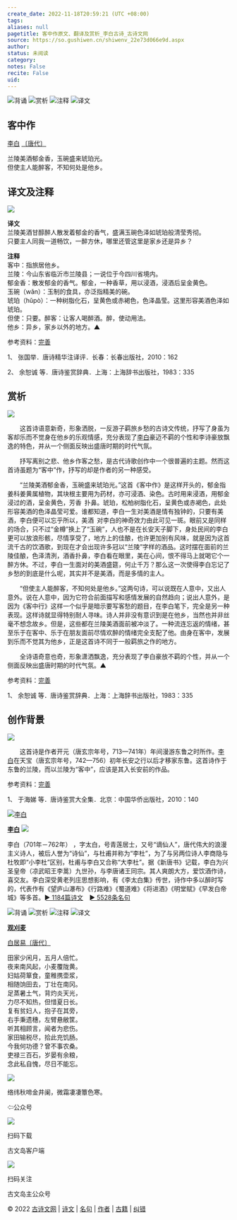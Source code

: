```yaml
---
create_date: 2022-11-18T20:59:21 (UTC +08:00)
tags: 
aliases: null
pagetitle: 客中作原文、翻译及赏析_李白古诗_古诗文网
source: https://so.gushiwen.cn/shiwenv_22e73d066e9d.aspx
author: 
status: 未阅读
category: 
notes: False
recite: False
uid: 
---
```


![背诵](https://song.gushiwen.cn/siteimg/bei-pic.png) ![赏析](https://song.gushiwen.cn/siteimg/shang-pic.png) ![注释](https://song.gushiwen.cn/siteimg/zhu-pic.png) ![译文](https://song.gushiwen.cn/siteimg/yi-pic.png)

## 客中作

[李白](https://so.gushiwen.cn/authorv_b90660e3e492.aspx) [〔唐代〕](https://so.gushiwen.cn/shiwens/default.aspx?cstr=%e5%94%90%e4%bb%a3)

兰陵美酒郁金香，玉碗盛来琥珀光。  
但使主人能醉客，不知何处是他乡。

## 译文及注释

![](https://song.gushiwen.cn/siteimg/speak-er.png)

**译文**  
兰陵美酒甘醇醉人散发着郁金的香气，盛满玉碗色泽如琥珀般清莹秀彻。  
只要主人同我一道畅饮，一醉方休，哪里还管这里是家乡还是异乡？

**注释**  
客中：指旅居他乡。  
兰陵：今山东省临沂市兰陵县；一说位于今四川省境内。  
郁金香：散发郁金的香气。郁金，一种香草，用以浸酒，浸酒后呈金黄色。  
玉碗（wǎn）：玉制的食具，亦泛指精美的碗。  
琥珀（hǔpò）：一种树脂化石，呈黄色或赤褐色，色泽晶莹。这里形容美酒色泽如琥珀。  
但使：只要。醉客：让客人喝醉酒。醉，使动用法。  
他乡：异乡，家乡以外的地方。▲

参考资料：[完善](https://so.gushiwen.cn/jiucuo.aspx?u=%e7%bf%bb%e8%af%913254%e3%80%8a%e8%af%91%e6%96%87%e5%8f%8a%e6%b3%a8%e9%87%8a%e3%80%8b)

1、 张国举．唐诗精华注译评．长春：长春出版社，2010：162

2、 余恕诚 等．唐诗鉴赏辞典．上海：上海辞书出版社，1983：335

## 赏析

![](https://song.gushiwen.cn/siteimg/speak-er.png)

　　这首诗语意新奇，形象洒脱，一反游子羁旅乡愁的古诗文传统，抒写了身虽为客却乐而不觉身在他乡的乐观情感，充分表现了[李白](https://so.gushiwen.cn/authorv_b90660e3e492.aspx)豪迈不羁的个性和李诗豪放飘逸的特色，并从一个侧面反映出盛唐时期的时代气氛。

　　抒写离别之悲、他乡作客之愁，是古代诗歌创作中一个很普遍的主题。然而这首诗虽题为“客中”作，抒写的却是作者的另一种感受。

　　“兰陵美酒郁金香，玉碗盛来琥珀光。”这首《客中作》是这样开头的，郁金指姜科姜黄属植物，其块根主要用为药材，亦可浸酒、染色。古时用来浸酒，用郁金浸过的酒，呈金黄色，芳香 扑鼻。琥珀，松柏树脂化石，呈黄色或赤褐色，此处形容美酒的色泽晶莹可爱。谁都知道，李白一生对美酒是情有独钟的，只要有美酒，李白便可以忘乎所以，美酒 对李白的神奇效力由此可见一斑。眼前又是同样的场合，只不过“金樽”换上了“玉碗”，人也不是在长安天子脚下，身处民间的李白更可以放浪形骸，尽情享受了，地方上的佳酿，也许更加别有风味，就是因为这首流千古的饮酒歌，到现在才会出现许多冠以“兰陵”字样的酒品。这时摆在面前的兰陵佳酿，色泽清洌，酒香扑鼻，李白看在眼里，美在心间，恨不得马上就喝它个一醉方休。不过，李白一生面对的美酒盛筵，何止千万？那么这一次使得李白忘记了乡愁的到底是什么呢，其实并不是美酒，而是多情的主人。

　　“但使主人能醉客，不知何处是他乡。”这两句诗，可以说既在人意中，又出人意外。说在人意中，因为它符合前面描写和感情发展的自然趋向；说出人意外，是因为《客中行》这样一个似乎是暗示要写客愁的题目，在李白笔下，完全是另一种表现。这样诗就显得特别耐人寻味。诗人并非没有意识到是在他乡，当然也并非丝毫不想念故乡。但是，这些都在兰陵美酒面前被冲淡了。一种流连忘返的情绪，甚至乐于在客中、乐于在朋友面前尽情欢醉的情绪完全支配了他。由身在客中，发展到乐而不觉其为他乡，正是这首诗不同于一般羁旅之作的地方。

　　全诗语奇意也奇，形象潇洒飘逸，充分表现了李白豪放不羁的个性，并从一个侧面反映出盛唐时期的时代气氛。▲

参考资料：[完善](https://so.gushiwen.cn/jiucuo.aspx?u=%e8%b5%8f%e6%9e%904626%e3%80%8a%e8%b5%8f%e6%9e%90%e3%80%8b)

1、 余恕诚 等．唐诗鉴赏辞典．上海：上海辞书出版社，1983：335

## 创作背景

![](https://song.gushiwen.cn/siteimg/speak-er.png)

　　这首诗是作者开元（唐玄宗年号，713—741年）年间漫游东鲁之时所作。[李白](https://so.gushiwen.cn/authorv_b90660e3e492.aspx)在天宝（唐玄宗年号，742—756）初年长安之行以后才移家东鲁。这首诗作于东鲁的兰陵，而以兰陵为“客中”，应该是其入长安前的作品。

参考资料：[完善](https://so.gushiwen.cn/jiucuo.aspx?u=%e8%b5%8f%e6%9e%904625%e3%80%8a%e5%88%9b%e4%bd%9c%e8%83%8c%e6%99%af%e3%80%8b)

1、 于海娣 等．唐诗鉴赏大全集．北京：中国华侨出版社，2010：140

[![李白](https://song.gushiwen.cn/authorImg/libai.jpg)](https://so.gushiwen.cn/authorv_b90660e3e492.aspx)

[**李白**](https://so.gushiwen.cn/authorv_b90660e3e492.aspx) ![](https://song.gushiwen.cn/siteimg/speak-er.png)

李白（701年－762年） ，字太白，号青莲居士，又号“谪仙人”，唐代伟大的浪漫主义诗人，被后人誉为“诗仙”，与杜甫并称为“李杜”，为了与另两位诗人李商隐与杜牧即“小李杜”区别，杜甫与李白又合称“大李杜”。据《新唐书》记载，李白为兴圣皇帝（凉武昭王李暠）九世孙，与李唐诸王同宗。其人爽朗大方，爱饮酒作诗，喜交友。李白深受黄老列庄思想影响，有《李太白集》传世，诗作中多以醉时写的，代表作有《望庐山瀑布》《行路难》《蜀道难》《将进酒》《明堂赋》《早发白帝城》等多首。[► 1184篇诗文](https://so.gushiwen.cn/shiwens/default.aspx?astr=%e6%9d%8e%e7%99%bd)　[► 5528条名句](https://so.gushiwen.cn/mingjus/default.aspx?astr=%e6%9d%8e%e7%99%bd)

![背诵](https://song.gushiwen.cn/siteimg/bei-pic.png) ![赏析](https://song.gushiwen.cn/siteimg/shang-pic.png) ![注释](https://song.gushiwen.cn/siteimg/zhu-pic.png) ![译文](https://song.gushiwen.cn/siteimg/yi-pic.png)

[**观刈麦**](https://so.gushiwen.cn/shiwenv_796882166eaf.aspx)

[白居易](https://so.gushiwen.cn/authorv.aspx?name=%e7%99%bd%e5%b1%85%e6%98%93)[〔唐代〕](https://so.gushiwen.cn/shiwens/default.aspx?cstr=%e5%94%90%e4%bb%a3)

田家少闲月，五月人倍忙。  
夜来南风起，小麦覆陇黄。  
妇姑荷箪食，童稚携壶浆，  
相随饷田去，丁壮在南冈。  
足蒸暑土气，背灼炎天光，  
力尽不知热，但惜夏日长。  
复有贫妇人，抱子在其旁，  
右手秉遗穗，左臂悬敝筐。  
听其相顾言，闻者为悲伤。  
家田输税尽，拾此充饥肠。  
今我何功德？曾不事农桑。  
吏禄三百石，岁晏有余粮，  
念此私自愧，尽日不能忘。

![](https://song.gushiwen.cn/siteimg/app/erma_guwendao.png)

络纬秋啼金井阑，微霜凄凄簟色寒。

⇦公众号

![](https://song.gushiwen.cn/siteimg/app/appdownGwd2021.png)

扫码下载

古文岛客户端

![](https://song.gushiwen.cn/siteimg/app/erma_guwendao.png)

扫码关注

古文岛主公众号

© 2022 [古诗文网](https://www.gushiwen.cn/) | [诗文](https://so.gushiwen.cn/shiwens/) | [名句](https://so.gushiwen.cn/mingjus/) | [作者](https://so.gushiwen.cn/authors/) | [古籍](https://so.gushiwen.cn/guwen/) | [纠错](https://so.gushiwen.cn/jiucuo.aspx?u=)
